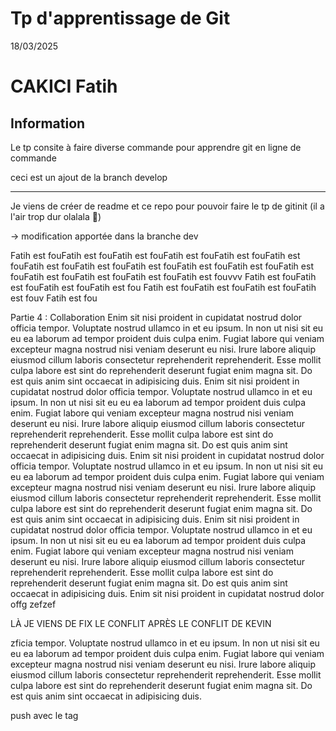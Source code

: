 # Tp d'apprentissage de Git

18/03/2025

# CAKICI Fatih

## Information

Le tp consite à faire diverse commande pour apprendre git en ligne de commande

ceci est un ajout de la branch develop

---

Je viens de créer de readme et ce repo pour pouvoir faire le tp de gitinit (il a l'air trop dur olalala 🥵)

-> modification apportée dans la branche dev

Fatih est fouFatih est fouFatih est fouFatih est fouFatih est fouFatih est fouFatih est fouFatih est fouFatih est fouFatih est fouFatih est fouFatih est fouFatih est fouFatih est fouFatih est fouFatih est fouvvv
Fatih est fouFatih est fouFatih est fouFatih est fou
Fatih est fouFatih est fouFatih est fouFatih est fouv
Fatih est fou

Partie 4 : Collaboration
Enim sit nisi proident in cupidatat nostrud dolor officia tempor. Voluptate nostrud ullamco in et eu ipsum.
In non ut nisi sit eu eu ea laborum ad tempor proident duis culpa enim. Fugiat labore qui veniam excepteur magna nostrud nisi veniam deserunt eu nisi. Irure labore aliquip eiusmod cillum laboris consectetur reprehenderit reprehenderit. Esse mollit culpa labore est sint do reprehenderit deserunt fugiat enim magna sit.
Do est quis anim sint occaecat in adipisicing duis.
Enim sit nisi proident in cupidatat nostrud dolor officia tempor. Voluptate nostrud ullamco in et eu ipsum.
In non ut nisi sit eu eu ea laborum ad tempor proident duis culpa enim. Fugiat labore qui veniam excepteur magna nostrud nisi veniam deserunt eu nisi. Irure labore aliquip eiusmod cillum laboris consectetur reprehenderit reprehenderit. Esse mollit culpa labore est sint do reprehenderit deserunt fugiat enim magna sit.
Do est quis anim sint occaecat in adipisicing duis.
Enim sit nisi proident in cupidatat nostrud dolor officia tempor. Voluptate nostrud ullamco in et eu ipsum.
In non ut nisi sit eu eu ea laborum ad tempor proident duis culpa enim. Fugiat labore qui veniam excepteur magna nostrud nisi veniam deserunt eu nisi. Irure labore aliquip eiusmod cillum laboris consectetur reprehenderit reprehenderit. Esse mollit culpa labore est sint do reprehenderit deserunt fugiat enim magna sit.
Do est quis anim sint occaecat in adipisicing duis.
Enim sit nisi proident in cupidatat nostrud dolor officia tempor. Voluptate nostrud ullamco in et eu ipsum.
In non ut nisi sit eu eu ea laborum ad tempor proident duis culpa enim. Fugiat labore qui veniam excepteur magna nostrud nisi veniam deserunt eu nisi. Irure labore aliquip eiusmod cillum laboris consectetur reprehenderit reprehenderit. Esse mollit culpa labore est sint do reprehenderit deserunt fugiat enim magna sit.
Do est quis anim sint occaecat in adipisicing duis.
Enim sit nisi proident in cupidatat nostrud dolor offg
zefzef

LÀ JE VIENS DE FIX LE CONFLIT APRÈS LE CONFLIT DE KEVIN

zficia tempor. Voluptate nostrud ullamco in et eu ipsum.
In non ut nisi sit eu eu ea laborum ad tempor proident duis culpa enim. Fugiat labore qui veniam excepteur magna nostrud nisi veniam deserunt eu nisi. Irure labore aliquip eiusmod cillum laboris consectetur reprehenderit reprehenderit. Esse mollit culpa labore est sint do reprehenderit deserunt fugiat enim magna sit.
Do est quis anim sint occaecat in adipisicing duis.

push avec le tag
